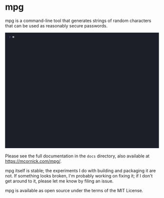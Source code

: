 # mpg

mpg is a command-line tool that generates strings of random characters that can be used as reasonably secure passwords.

![Screenshot](docs/mpg.gif "Screenshot")

Please see the full documentation in the `docs` directory, also available at https://mcornick.com/mpg/.

mpg itself is stable; the experiments I do with building and packaging it are not. If something looks broken, I'm probably working on fixing it; if I don't get around to it, please let me know by filing an issue.

mpg is available as open source under the terms of the MIT License.
